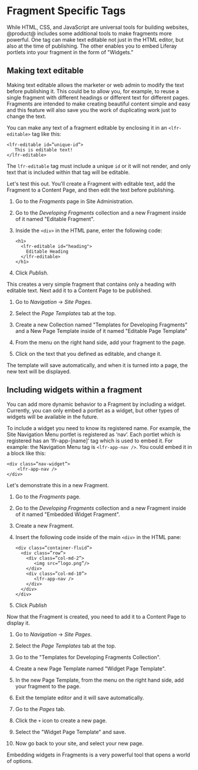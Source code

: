# Fragment Specific Tags

While HTML, CSS, and JavaScript are universal tools for building websites, 
@product@ includes some additional tools to make fragments more powerful. One
tag can make text editable not just in the HTML editor, but also at the time of 
publishing. The other enables you to embed Liferay portlets into your fragment in the form of "Widgets."

## Making text editable

Making text editable allows the marketer or web admin to modify the text before 
publishing it. This could be to allow you, for example, to reuse a single 
fragment with different headings or different text for different pages.
Fragments are intended to make creating beautiful content simple and easy and
this feature will also save you the work of duplicating work just to change
the text.

You can make any text of a fragment editable by enclosing it in an 
`<lfr-editable>` tag like this:

    
    <lfr-editable id=”unique-id”>
       This is editable text!    
    </lfr-editable>
    

The `lfr-editable` tag must include a unique `id` or it will not render, and 
only text that is included within that tag will be editable.

Let's test this out. You'll create a Fragment with editable text, add the 
Fragment to a Content Page, and then edit the text before publishing.

1.  Go to the *Fragments* page in Site Administration.

2.  Go to the *Developing Fragments* collection and a new Fragment inside of it
    named "Editable Fragment".

3.  Inside the `<div>` in the HTML pane, enter the following code:
    
        <h1>
          <lfr-editable id="heading">
            Editable Heading
          </lfr-editable>
        </h1>

4. Click *Publish*.

<screenshot>

This creates a very simple fragment that contains only a heading with editable
text. Next add it to a Content Page to be published.

1.  Go to *Navigation* &rarr; *Site Pages*.

2.  Select the *Page Templates* tab at the top.

3.  Create a new Collection named "Templates for Developing Fragments" and a 
    New Page Template inside of it named "Editable Page Template"

4.  From the menu on the right hand side, add your fragment to the page.

5.  Click on the text that you defined as editable, and change it.

The template will save automatically, and when it is turned into a page, the new
text will be displayed.

## Including widgets within a fragment

You can add more dynamic behavior to a Fragment by including a widget. 
Currently, you can only embed a portlet as a widget, but other types of widgets
will be available in the future.

To include a widget you need to know its registered name. For example, the Site 
Navigation Menu portlet is registered as ‘nav’. Each portlet which is 
registered has an ‘lfr-app-[name]’ tag which is used to embed it. For example: 
the Navigation Menu tag is `<lfr-app-nav />`. You could embed it in a block 
like this:

    <div class=”nav-widget”>
        <lfr-app-nav />
    </div>

Let's demonstrate this in a new Fragment.

1.  Go to the *Fragments* page.

2.  Go to the *Developing Fragments* collection and a new Fragment inside of it
    named "Embedded Widget Fragment".
    
3.  Create a new Fragment.

4.  Insert the following code inside of the main `<div>` in the HTML pane:
    
        <div class=”container-fluid”>
          <div class=”row”>
            <div class=”col-md-2”>
               <img src=”logo.png”/>
            </div>
            <div class=”col-md-10”>
               <lfr-app-nav />
            </div>
          </div>
        </div>
    
5.  Click *Publish*

Now that the Fragment is created, you need to add it to a Content Page to 
display it.

1.  Go to *Navigation* &rarr; *Site Pages*.

2.  Select the *Page Templates* tab at the top.

3.  Go to the "Templates for Developing Fragments Collection".

4.  Create a new Page Template named "Widget Page Template".

5.  In the new Page Template, from the menu on the right hand side, add your 
    fragment to the page.
    
6.  Exit the template editor and it will save automatically.

7.  Go to the *Pages* tab.

8.  Click the `+` icon to create a new page.

9.  Select the "Widget Page Template" and save.

10. Now go back to your site, and select your new page.

<screenshot>

Embedding widgets in Fragments is a very powerful tool that opens a world of 
options.
